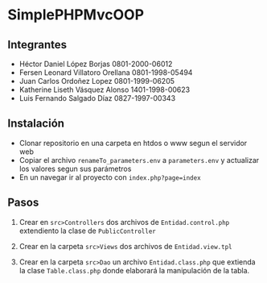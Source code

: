 # SimplePHPMvcOOP

## Integrantes 

* Héctor Daniel López Borjas 0801-2000-06012
* Fersen Leonard Villatoro Orellana 0801-1998-05494
* Juan Carlos Ordoñez Lopez 0801-1999-06205
* Katherine Liseth Vásquez Alonso 1401-1998-00623
* Luis Fernando Salgado Díaz 0827-1997-00343

## Instalación
* Clonar repositorio en una carpeta en htdos o www segun el servidor web
* Copiar el archivo ```renameTo_parameters.env``` a ```parameters.env``` y actualizar los valores segun sus parámetros
* En un navegar ir al proyecto con ```index.php?page=index```

## Pasos

1. Crear en ```src>Controllers``` dos archivos de ```Entidad.control.php``` extendiento la clase de ```PublicController```

2. Crear en la carpeta ```src>Views``` dos archivos de
```Entidad.view.tpl```

3. Crear en la carpeta ```src>Dao``` un archivo ```Entidad.class.php``` que extienda la clase ```Table.class.php``` donde elaborará la manipulación de la tabla.
